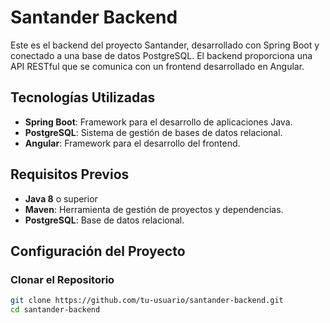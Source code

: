 # Santander Backend

Este es el backend del proyecto Santander, desarrollado con Spring Boot y conectado a una base de datos PostgreSQL. El backend proporciona una API RESTful que se comunica con un frontend desarrollado en Angular.

## Tecnologías Utilizadas

- **Spring Boot**: Framework para el desarrollo de aplicaciones Java.
- **PostgreSQL**: Sistema de gestión de bases de datos relacional.
- **Angular**: Framework para el desarrollo del frontend.

## Requisitos Previos

- **Java 8** o superior
- **Maven**: Herramienta de gestión de proyectos y dependencias.
- **PostgreSQL**: Base de datos relacional.

## Configuración del Proyecto

### Clonar el Repositorio

```bash
git clone https://github.com/tu-usuario/santander-backend.git
cd santander-backend

